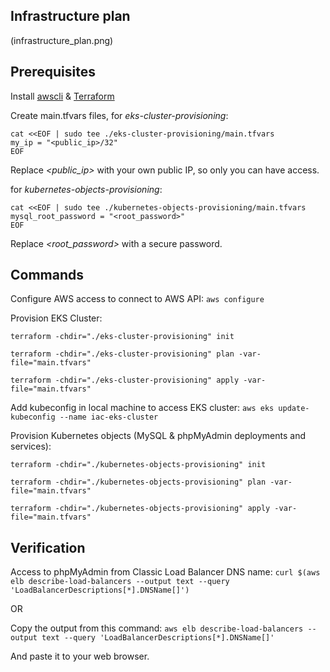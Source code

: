 ## Infrastructure plan

(infrastructure_plan.png)


## Prerequisites

Install [awscli](https://docs.aws.amazon.com/cli/latest/userguide/getting-started-install.html) & [Terraform](https://learn.hashicorp.com/tutorials/terraform/install-cli)


Create main.tfvars files,
for *eks-cluster-provisioning*:
```
cat <<EOF | sudo tee ./eks-cluster-provisioning/main.tfvars
my_ip = "<public_ip>/32"
EOF
```
Replace *<public_ip>* with your own public IP, so only you can have access.

for *kubernetes-objects-provisioning*:
```
cat <<EOF | sudo tee ./kubernetes-objects-provisioning/main.tfvars
mysql_root_password = "<root_password>"
EOF
```
Replace *<root_password>* with a secure password.

## Commands

Configure AWS access to connect to AWS API:
`aws configure`

Provision EKS Cluster:
```
terraform -chdir="./eks-cluster-provisioning" init

terraform -chdir="./eks-cluster-provisioning" plan -var-file="main.tfvars"

terraform -chdir="./eks-cluster-provisioning" apply -var-file="main.tfvars"
```

Add kubeconfig in local machine to access EKS cluster:
`aws eks update-kubeconfig --name iac-eks-cluster`

Provision Kubernetes objects (MySQL & phpMyAdmin deployments and services):
```
terraform -chdir="./kubernetes-objects-provisioning" init

terraform -chdir="./kubernetes-objects-provisioning" plan -var-file="main.tfvars"

terraform -chdir="./kubernetes-objects-provisioning" apply -var-file="main.tfvars"
```

## Verification

Access to phpMyAdmin from Classic Load Balancer DNS name:
`curl $(aws elb describe-load-balancers --output text --query 'LoadBalancerDescriptions[*].DNSName[]')`

OR

Copy the output from this command:
`aws elb describe-load-balancers --output text --query 'LoadBalancerDescriptions[*].DNSName[]'`

And paste it to your web browser.
